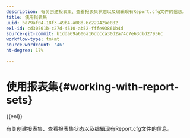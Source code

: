 ```yaml
---
description: 有关创建报表集、查看报表集状态以及编辑现有Report.cfg文件的信息。
title: 使用报表集
uuid: ba79af04-18f3-49b4-a08d-6c22942ae082
exl-id: cd30501b-c27d-4510-ab52-fffe93861b4d
source-git-commit: b1dda69a606a16dccca30d2a74c7e63dbd27936c
workflow-type: tm+mt
source-wordcount: '46'
ht-degree: 17%

---
```


# 使用报表集{#working-with-report-sets}

{{eol}}

有关创建报表集、查看报表集状态以及编辑现有Report.cfg文件的信息。

